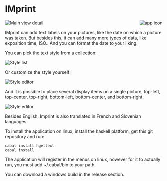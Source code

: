 # IMprint

<img align="right" src="https://raw.github.com/wiki/emmanueltouzery/imprint/imprint-128.png" alt="app icon"/>

![Main view detail](https://raw.github.com/wiki/emmanueltouzery/imprint/main_window.png)

IMprint can add text labels on your pictures, like the date on which a picture was taken. But besides this, it can add many more types of data, like exposition time, ISO.. And you can format the date to your liking.

You can pick the text style from a collection:

![Style list](https://raw.github.com/wiki/emmanueltouzery/imprint/styles_list.png)

Or customize the style yourself:

![Style editor](https://raw.github.com/wiki/emmanueltouzery/imprint/style_editor.png)

And it is possible to place several display items on a single picture, top-left, top-center, top-right, bottom-left, bottom-center, and bottom-right.

![Style editor](https://raw.github.com/wiki/emmanueltouzery/imprint/items_editor.png)

Besides English, Imprint is also translated in French and Slovenian languages.

To install the application on linux, install the haskell platform, get this git repository and run:

    cabal install hgettext
	cabal install

The application will register in the menus on linux, however for it to actually run, you must add ~/.cabal/bin to your path.

You can download a windows build in the release section.

[a gtk2hs bug]: https://github.com/gtk2hs/gtk2hs/issues/33
